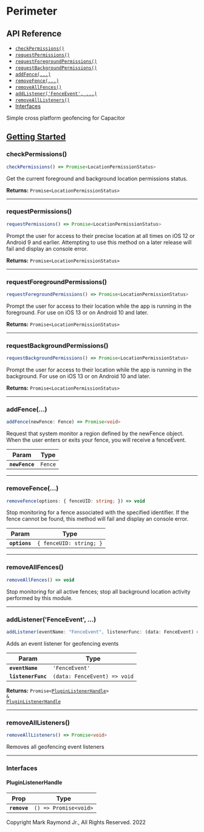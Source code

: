 # Perimeter

## API Reference

<docgen-index>

* [`checkPermissions()`](#checkpermissions)
* [`requestPermissions()`](#requestpermissions)
* [`requestForegroundPermissions()`](#requestforegroundpermissions)
* [`requestBackgroundPermissions()`](#requestbackgroundpermissions)
* [`addFence(...)`](#addfence)
* [`removeFence(...)`](#removefence)
* [`removeAllFences()`](#removeallfences)
* [`addListener('FenceEvent', ...)`](#addlistenerfenceevent)
* [`removeAllListeners()`](#removealllisteners)
* [Interfaces](#interfaces)

</docgen-index>

Simple cross platform geofencing for Capacitor

## [Getting Started](docs\getting-started.md)

<docgen-api>
<!--Update the source file JSDoc comments and rerun docgen to update the docs below-->

### checkPermissions()

```typescript
checkPermissions() => Promise<LocationPermissionStatus>
```

Get the current foreground and background location permissions status.

**Returns:** <code>Promise&lt;LocationPermissionStatus&gt;</code>

--------------------


### requestPermissions()

```typescript
requestPermissions() => Promise<LocationPermissionStatus>
```

Prompt the user for access to their precise location at all times on iOS 12 or Android 9 and earlier. Attempting to use this method on a later release will fail and display an console error.

**Returns:** <code>Promise&lt;LocationPermissionStatus&gt;</code>

--------------------


### requestForegroundPermissions()

```typescript
requestForegroundPermissions() => Promise<LocationPermissionStatus>
```

Prompt the user for access to their location while the app is running in the foreground. For use on iOS 13 or on Android 10 and later.

**Returns:** <code>Promise&lt;LocationPermissionStatus&gt;</code>

--------------------


### requestBackgroundPermissions()

```typescript
requestBackgroundPermissions() => Promise<LocationPermissionStatus>
```

Prompt the user for access to their location while the app is running in the background. For use on iOS 13 or on Android 10 and later.

**Returns:** <code>Promise&lt;LocationPermissionStatus&gt;</code>

--------------------


### addFence(...)

```typescript
addFence(newFence: Fence) => Promise<void>
```

Request that system monitor a region defined by the newFence object. When the user enters or exits your fence, you will receive a fenceEvent.

| Param          | Type               |
| -------------- | ------------------ |
| **`newFence`** | <code>Fence</code> |

--------------------


### removeFence(...)

```typescript
removeFence(options: { fenceUID: string; }) => void
```

Stop monitoring for a fence associated with the specified identifier. If the fence cannot be found, this method will fail and display an console error.

| Param         | Type                               |
| ------------- | ---------------------------------- |
| **`options`** | <code>{ fenceUID: string; }</code> |

--------------------


### removeAllFences()

```typescript
removeAllFences() => void
```

Stop monitoring for all active fences; stop all background location activity performed by this module.

--------------------


### addListener('FenceEvent', ...)

```typescript
addListener(eventName: "FenceEvent", listenerFunc: (data: FenceEvent) => void) => Promise<PluginListenerHandle> & PluginListenerHandle
```

Adds an event listener for geofencing events

| Param              | Type                                       |
| ------------------ | ------------------------------------------ |
| **`eventName`**    | <code>'FenceEvent'</code>                  |
| **`listenerFunc`** | <code>(data: FenceEvent) =&gt; void</code> |

**Returns:** <code>Promise&lt;<a href="#pluginlistenerhandle">PluginListenerHandle</a>&gt; & <a href="#pluginlistenerhandle">PluginListenerHandle</a></code>

--------------------


### removeAllListeners()

```typescript
removeAllListeners() => Promise<void>
```

Removes all geofencing event listeners

--------------------


### Interfaces


#### PluginListenerHandle

| Prop         | Type                                      |
| ------------ | ----------------------------------------- |
| **`remove`** | <code>() =&gt; Promise&lt;void&gt;</code> |

</docgen-api>

Copyright Mark Raymond Jr., All Rights Reserved. 2022